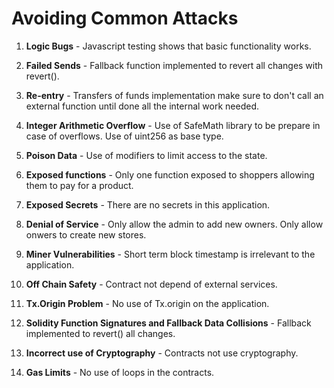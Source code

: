 # Avoiding Common Attacks

1. **Logic Bugs** - Javascript testing shows that basic functionality works.

2. **Failed Sends** - Fallback function implemented to revert all changes with revert().

3. **Re-entry** - Transfers of funds implementation make sure to don't call an external function until done all the internal work needed.

4. **Integer Arithmetic Overflow** - Use of SafeMath library to be prepare in case of overflows. Use of uint256 as base type.

5. **Poison Data** - Use of modifiers to limit access to the state.

6. **Exposed functions** -  Only one function exposed to shoppers allowing them to pay for a product.

7. **Exposed Secrets** - There are no secrets in this application.

8. **Denial of Service** - Only allow the admin to add new owners. Only allow onwers to create new stores.

9. **Miner Vulnerabilities** - Short term block timestamp is irrelevant to the application.

10. **Off Chain Safety** - Contract not depend of external services.

11. **Tx.Origin Problem** - No use of Tx.origin on the application.

12. **Solidity Function Signatures and Fallback Data Collisions** - Fallback implemented to revert() all changes.

13. **Incorrect use of Cryptography** - Contracts not use cryptography.

14. **Gas Limits** - No use of loops in the contracts. 

